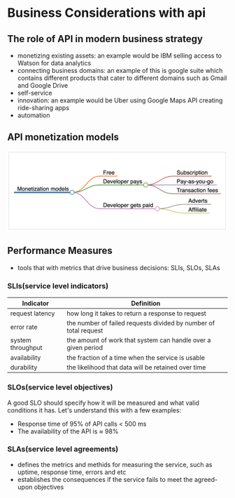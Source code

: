 # Business Considerations with api

## The role of API in modern business strategy
- monetizing existing assets: an example would be IBM selling access to Watson for data analytics
- connecting business domains: an example of this is google suite which contains different products that cater to different domains such as Gmail and Google Drive
- self-service
- innovation: an example would be Uber using Google Maps API creating ride-sharing apps
- automation

## API monetization models
![API Monetization Models](https://github.com/weikee94/api-design/blob/main/grokking-api-design/assets/images/005.png "API Monetization Models")

## Performance Measures
- tools that with metrics that drive business decisions: SLIs, SLOs, SLAs

### SLIs(service level indicators)

| Indicator | Definition |
| --------- | ---------- |
| request latency | how long it takes to return a response to request |
| error rate | the number of failed requests divided by number of total request |
| system throughput | the amount of work that system can handle over a given period |
| availability | the fraction of a time when the service is usable |
| durability | the likelihood that data will be retained over time |

### SLOs(service level objectives)
A good SLO should specify how it will be measured and what valid conditions it has. Let's understand this with a few examples:

- Response time of 95% of API calls < 500 ms
- The availability of the API is ≈ 98%


### SLAs(service level agreements)
- defines the metrics and methids for measuring the service, such as uptime, response time, errors and etc
- establishes the consequences if the service fails to meet the agreed-upon objectives
